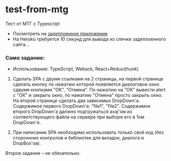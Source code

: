 # test-from-mtg
Тест от МТГ с Typescript 
* Посмотреть на [задеплоенное приложение](https://mtg-test-app.herokuapp.com/)
* На Heroku требуется 10 секунд для вывода из спячки задеплоенного сайта...
### Само задание:
* Использование: TypeScript, Weback, React+Redux(thunk)
1) Сделать SPA с двумя ссылками на 2 страницы, на первой странице сделать кнопку по нажатию которой появляется диалоговое окно сдвумя кнопками "ОК", "Отмена". По нажатию на "ОК" вывести alert с "ОК" и закрыть окно, по нажатию "Отмена" просто закрыть окно. На второй странице сделать два зависимых DropDown'a. Содержимое первого DropDown'а: "file1", "file2". Содержимое второго DropDown'a далжно подгружаться axaj'ом из соответствующего файла на сервере при выборе его в 1ом DropDown'е.

2) При написании SPA необходимо использовать только свой код (без стороннних контролов и библиотек для вкладок, диалога и DropBox'ов).

Второе задание – не обязательно.
